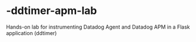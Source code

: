 # -ddtimer-apm-lab
Hands-on lab for instrumenting Datadog Agent and Datadog APM in a Flask application (ddtimer)
